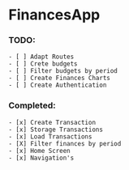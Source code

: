 # FinancesApp


### TODO:
    - [ ] Adapt Routes
    - [ ] Crete budgets
    - [ ] Filter budgets by period
    - [ ] Create Finances Charts
    - [ ] Create Authentication

### Completed:
    - [x] Create Transaction
    - [x] Storage Transactions
    - [x] Load Transactions
    - [X] Filter finances by period
    - [x] Home Screen
    - [x] Navigation's